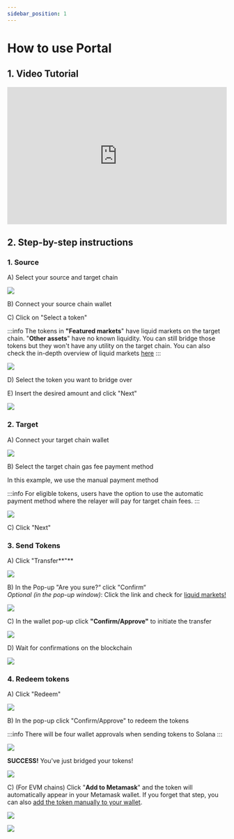 ```yaml
---
sidebar_position: 1
---
```


# How to use Portal

## 1. Video Tutorial

<iframe width="100%" height="315" src="https://www.youtube.com/embed/6QngbuI9pYs" title="Wormhole Video Tutorial - How to use Portal" frameborder="0" allow="accelerometer; autoplay; clipboard-write; encrypted-media; gyroscope; picture-in-picture; web-share" allowfullscreen></iframe>

## 2. Step-by-step instructions

### 1. Source

A) Select your source and target chain

![](<../../static/img/Screen Shot 2022-06-06 at 10.38.34 am.png>)

B) Connect your source chain wallet

C) Click on "Select a token"

:::info
The tokens in **"Featured markets**" have liquid markets on the target chain. "**Other assets**" have no known liquidity. You can still bridge those tokens but they won't have any utility on the target chain. You can also check the in-depth overview of liquid markets [here](../faqs/liquid-markets.mdx)
:::

![](<../../static/img/Screen Shot 2022-06-06 at 6.23.21 pm.png>)

D) Select the token you want to bridge over

E) Insert the desired amount and click "Next"

![](<../../static/img/Screen Shot 2022-06-06 at 6.25.04 pm.png>)

### 2. Target

A) Connect your target chain wallet&#x20;

![](<../../static/img/Screen Shot 2022-06-06 at 6.26.47 pm.png>)

B) Select the target chain gas fee payment method

In this example, we use the manual payment method&#x20;

:::info
For eligible tokens, users have the option to use the automatic payment method where the relayer will pay for target chain fees.&#x20;
:::

![](<../../static/img/Screen Shot 2022-06-06 at 6.28.38 pm.png>)

C) Click "Next"&#x20;

### 3. Send Tokens

A) Click "Transfer**"**

![](<../../static/img/Screen Shot 2022-06-06 at 6.36.05 pm.png>)

B) In the Pop-up "Are you sure?“ click "Confirm“\
_Optional (in the pop-up window)_: Click the link and check for [liquid markets!](../faqs/liquid-markets.mdx)

![](<../../static/img/Screen Shot 2022-06-06 at 6.38.03 pm.png>)

C) In the wallet pop-up click **"**Confirm/Approve**"** to initiate the transfer

![](<../../static/img/Screen Shot 2022-06-06 at 6.40.13 pm.png>)

D) Wait for confirmations on the blockchain

![](<../../static/img/Screen Shot 2022-06-06 at 6.40.27 pm.png>)

### 4. Redeem tokens

A) Click "Redeem"

![](<../../static/img/Screen Shot 2022-06-06 at 6.43.40 pm.png>)

B) In the pop-up click "Confirm/Approve" to redeem the tokens

:::info
There will be four wallet approvals when sending tokens to Solana
:::

![](<../../static/img/Screen Shot 2022-06-06 at 6.45.38 pm.png>)

**SUCCESS!** You've just bridged your tokens!

![](<../../static/img/Screen Shot 2022-06-06 at 6.48.07 pm.png>)

C) (For EVM chains) Click "**Add to Metamask**" and the token will automatically appear in your Metamask wallet. If you forget that step, you can also [add the token manually to your wallet](../video-tutorials/how-to-manually-add-tokens-to-your-wallet.md).

![](<../../static/img/Screen Shot 2022-06-06 at 6.49.52 pm.png>)

![](<../../static/img/Screen Shot 2022-06-06 at 6.51.13 pm.png>)
